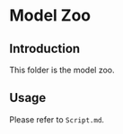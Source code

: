 # Model Zoo
## Introduction
This folder is the model zoo.

## Usage
Please refer to ```Script.md```.